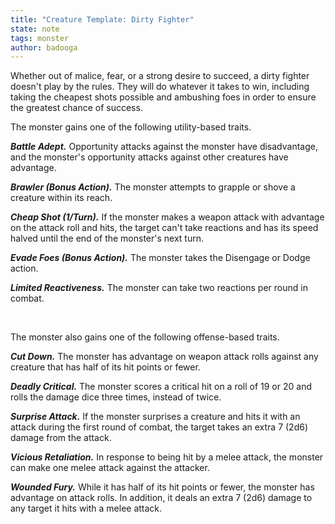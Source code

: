 ```yaml
---
title: "Creature Template: Dirty Fighter"
state: note
tags: monster
author: badooga
---
```

Whether out of malice, fear, or a strong desire to succeed, a dirty fighter doesn't play by the rules. They will do whatever it takes to win, including taking the cheapest shots possible and ambushing foes in order to ensure the greatest chance of success.

The monster gains one of the following utility-based traits.

***Battle Adept.*** Opportunity attacks against the monster have disadvantage, and the monster's opportunity attacks against other creatures have advantage.

***Brawler (Bonus Action).*** The monster attempts to grapple or shove a creature within its reach.

***Cheap Shot (1/Turn).*** If the monster makes a weapon attack with advantage on the attack roll and hits, the target can't take reactions and has its speed halved until the end of the monster's next turn.

***Evade Foes (Bonus Action).*** The monster takes the Disengage or Dodge action.

***Limited Reactiveness.*** The monster can take two reactions per round in combat.

<br>

The monster also gains one of the following offense-based traits.

***Cut Down.*** The monster has advantage on weapon attack rolls against any creature that has half of its hit points or fewer.

***Deadly Critical.*** The monster scores a critical hit on a roll of 19 or 20 and rolls the damage dice three times, instead of twice.

***Surprise Attack.*** If the monster surprises a creature and hits it with an attack during the first round of combat, the target takes an extra 7 (2d6) damage from the attack.

***Vicious Retaliation.*** In response to being hit by a melee attack, the monster can make one melee attack against the attacker.

***Wounded Fury.*** While it has half of its hit points or fewer, the monster has advantage on attack rolls. In addition, it deals an extra 7 (2d6) damage to any target it hits with a melee attack.
